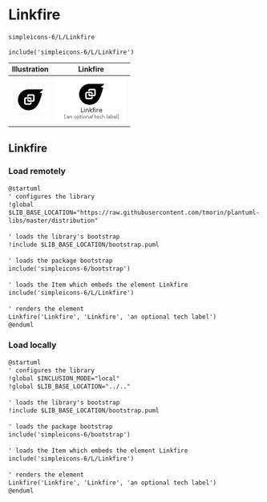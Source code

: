 # Linkfire


```text
simpleicons-6/L/Linkfire
```

```text
include('simpleicons-6/L/Linkfire')
```



| Illustration | Linkfire |
| :---: | :---: |
| ![illustration for Illustration](../../simpleicons-6/L/Linkfire.png) | ![illustration for Linkfire](../../simpleicons-6/L/Linkfire.Local.png) |




## Linkfire

### Load remotely
```plantuml
@startuml
' configures the library
!global $LIB_BASE_LOCATION="https://raw.githubusercontent.com/tmorin/plantuml-libs/master/distribution"

' loads the library's bootstrap
!include $LIB_BASE_LOCATION/bootstrap.puml

' loads the package bootstrap
include('simpleicons-6/bootstrap')

' loads the Item which embeds the element Linkfire
include('simpleicons-6/L/Linkfire')

' renders the element
Linkfire('Linkfire', 'Linkfire', 'an optional tech label')
@enduml
```

### Load locally
```plantuml
@startuml
' configures the library
!global $INCLUSION_MODE="local"
!global $LIB_BASE_LOCATION="../.."

' loads the library's bootstrap
!include $LIB_BASE_LOCATION/bootstrap.puml

' loads the package bootstrap
include('simpleicons-6/bootstrap')

' loads the Item which embeds the element Linkfire
include('simpleicons-6/L/Linkfire')

' renders the element
Linkfire('Linkfire', 'Linkfire', 'an optional tech label')
@enduml
```

